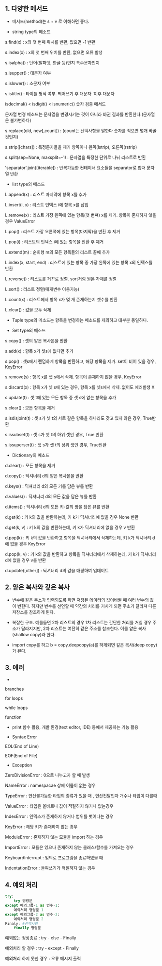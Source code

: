 ## 1. 다양한 메서드

- 메서드(method)는 s + v 로 이해하면 좋다.

- string type의 메소드

s.find(x) : x의 첫 번째 위치를 반환, 없으면 -1 반환

s.index(x) : x의 첫 번째 위치를 반환, 없으면 오류 발생

s.isalpha() : 단어(알파벳, 한글 등)인지 특수문자인지

s.isupper() : 대문자 여부

s.islower() : 소문자 여부

s.istitle() : 타이틀 형식 여부. 띄어쓰기 후 대문자 '이후 대문자

isdecimal() < isdigit() < isnumeric() 숫자 검증 메서드



문자열 변경 메소드는 문자열을 변경시키는 것이 아니라 바뀐 결과를 반환한다.(문자열은 불가변하다)

s.replace(old, new[,count]) : (count는 선택사항을 말한다 숫자를 적으면 몇개 바꿀 것인지)

s.strip([chars]) : 특정문자들을 제거 양쪽이나 왼쪽(lstrip), 오른쪽(rstrip)

s.split(sep=None, maxsplit=-1) : 문자열을 특정한 단위로 나눠 리스트로 반환

'separator'.join([iterable]) : 반복가능한 컨테이너 요소들을 separator로 합쳐 문자열 반환



- list type의 메소드

L.append(x) : 리스트 마지막에 항목 x를 추가

L.insert(i, x) : 리스트 인덱스 i에 항목 x를 삽입

L.remove(x) : 리스트 가장 왼쪽에 있는 항목(첫 번쨰) x를 제거. 항목이 존재하지 않을 경우 ValueError

L.pop() : 리스트 가장 오른쪽에 있는 항목(마지막)을 반환 후 제거

L.pop(i) : 리스트의 인덱스 i에 있는 항목을 반환 후 제거

L.extend(m) : 순회형 m의 모든 항목들의 리스트 끝에 추가

L.index(x, start, end) : 리스트에 있는 항목 중 가장 왼쪽에 있는 항목 x의 인덱스를 반환

L.reverse() : 리스트를 거꾸로 정렬. sort처럼 원본 자체를 정렬

L.sort() : 리스트 정렬(매개변수 이용가능)

L.count(x) : 리스트에서 항목 x가 몇 개 존재하는지 갯수를 반환

L.clear() : 값을 모두 삭제



- Tuple type의 메소드는 항목을 변경하는 메소드를 제외하고 대부분 동일하다.



- Set type의 메소드

s.copy() : 셋의 얕은 복사본을 반환

s.add(x) : 항목 x가 셋s에 없다면 추가

s.pop() : 셋s에서 랜덤하게 항목을 반환하고, 해당 항목을 제거. set이 비어 있을 경우, KeyError

s.remove(s) : 항목 x를 셋 s에서 삭제. 항목이 존재하지 않을 경우, KeyError

s.discard(x) : 항목 x가 셋 s에 있는 경우, 항목 x를 셋s에서 삭제. 없어도 에러발생 X

s.update(t) : 셋 t에 있는 모든 항목 중  셋 s에 없는 항목을 추가

s.clear() : 모든 항목을 제거

s.isdisjoint(t) : 셋 s가 셋 t의 서로 같은 항목을 하나라도 갖고 있지 않은 경우, True반환

s.issubset(t) : 셋 s가 셋 t의 하위 셋인 경우, True 반환

s.issuperser(t) : 셋 s가 셋 t의 상위 셋인 경우, True반환



- Dictionary의 메소드

d.clear() : 모든 항목을 제거

d.copy() : 딕셔너리 d의 얕은 복사본을 반환

d.keys() : 딕셔너리 d의 모든 키를 담은 뷰를 반환

d.values() : 딕셔너리 d의 모든 값을 담은 뷰를 반환

d.items() : 딕셔너리 d의 모든 키-값의 쌍을 담은 뷰를 반환

d.get(k) : 키 k의 값을 반환하는데, 키 k가 딕셔너리에 없을 경우 None 반환

d.get(k, v) : 키 k의 값을 반환하는데, 키 k가 딕셔너리에 없을 경우 v 반환

d.pop(k) : 키 k의 값을 반환하고 항목을 딕셔너리에서 삭제하는데, 키 k가 딕셔너리 d에 없을 경우 KeyError

d.pop(k, v) : 키 k의 값을 반환하고 항목을 딕셔너리에서 삭제하는데, 키 k가 딕셔너리 d에 없을 경우 v를 반환

d.update([other]) : 딕셔너리 d의 값을 매핑하여 업데이트



## 2. 얕은 복사와 깊은 복사

- 변수에 같은 주소가 입력되도록 하면 저장된 데이터의 값이바뀔 때 여러 변수의 값이 변한다. 하지만 변수를 선언할 때 약간의 처리를 거치게 되면 주소가 달라져 다른 저장소를 참조하게 된다.

- 복잡한 구조. 예를들면 2차 리스트의 경우 1차 리스트는 간단한 처리를 거칠 경우 주소가 달라지지만, 2차 리스트는 여전히 같은 주소를 참조한다. 이를 얕은 복사(shallow copy)라 한다.

- import copy를 하고 b = copy.deepcopy(a)를 하게되면 깊은 복사(deep copy)가 된다.



## 3. 에러

- 

branches

for loops

while loops

function

- print 함수 활용, 개발 환경(text editor, IDE) 등에서 제공하는 기능 활용

- Syntax Error

EOL(End of Line)

EOF(End of File)

- Exception

ZeroDivisionError : 0으로 나누고자 할 때 발생

NameError : namespacae 상에 이름이 없는 경우

TypeError : 연산불가능한 타입의 종류가 있을 때 , 연산전달인자 개수나 타입이 다를때

ValueError : 타입은 올바르나 값이 적절하지 않거나 없는경우

IndexError : 인덱스가 존재하지 않거나 범위를 벗어나는 경우

KeyError : 해당 키가 존재하지 않는 경우

ModuleError : 존재하지 않는 모듈을 import 하는 경우

ImportError : 모듈은 있으나 존재하지 않는 클래스/함수를 가져오는 경우

KeyboardInterrupt : 임의로 프로그램을 종료하였을 때

IndentationError : 들여쓰기가 적절하지 않는 경우







## 4. 예외 처리

```python
try:
	try 명령문
except 예외그룹-1 as 변수-1:
    예외처리 명령문 1
except 예외그룹-2 as 변수-2:
    예외처리 명령문 2
Finaly: #선택사항
    finally 명령문


```

예외없는 정상종료 : try - else - Finally

예외처리 할 경우 : try - except - Finally

예외처리 하지 못한 경우 : 오류 메시지 출력